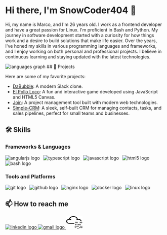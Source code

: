 # Hi there, I'm SnowCoder404 👋

Hi, my name is Marco, and I'm 26 years old. I work as a frontend developer and have a great passion for Linux. I'm proficient in Bash and Python. My journey in software development started with a curiosity for how things work and a desire to build solutions that make life easier. Over the years, I've honed my skills in various programming languages and frameworks, and I enjoy working on both personal and professional projects. I believe in continuous learning and staying updated with the latest technologies.

  <img src="https://github-readme-stats.vercel.app/api/top-langs?username=SnowCoder404&locale=en&hide_title=false&layout=compact&card_width=800&langs_count=5&theme=dracula&hide_border=false&order=2" height="150" alt="languages graph"/>
## 🚀 Projects

Here are some of my favorite projects:

- [DaBubble](https://github.com/SnowCoder404/DaBubble): A modern Slack clone.
- [El Pollo Loco](https://github.com/SnowCoder404/el-pollo-loco): A fun and interactive game developed using JavaScript and HTML5 Canvas.
- [Join](https://github.com/SnowCoder404/join): A project management tool built with modern web technologies.
- [Simple-CRM](https://github.com/SnowCoder404/Simple-CRM): A sleek, self-built CRM for managing contacts, tasks, and sales pipelines, perfect for small teams and businesses. 

## 🛠 Skills

### Frameworks & Languages
<div>
  <img src="https://skillicons.dev/icons?i=angular" height="40" alt="angularjs logo"/>
  <img width="3"/>
  <img src="https://skillicons.dev/icons?i=ts" height="40" alt="typescript logo"/>
  <img width="3"/>
  <img src="https://skillicons.dev/icons?i=js" height="40" alt="javascript logo"/>
  <img width="3"/>
  <img src="https://skillicons.dev/icons?i=html" height="40" alt="html5 logo"/>
  <img width="3"/>
  <img src="https://skillicons.dev/icons?i=bash" height="40" alt="bash logo"/>
</div>

### Tools and Platforms


<div>
  <img src="https://skillicons.dev/icons?i=git" height="40" alt="git logo"/>
  <img width="3"/>
  <img src="https://skillicons.dev/icons?i=github" height="40" alt="github logo"/>
<img width="3"/>
  <img src="https://skillicons.dev/icons?i=nginx" height="40" alt="nginx logo"/>
  <img width="3"/>
  <img src="https://skillicons.dev/icons?i=docker" height="40" alt="docker logo"/>
  <img width="3"/>
  <img src="https://skillicons.dev/icons?i=linux" height="40" alt="linux logo"/>
</div>

## 📫 How to reach me

<div align="left">
  <a href="https://www.linkedin.com/in/marco-lenschau-271214317/" target="_blank">
    <img src="https://raw.githubusercontent.com/maurodesouza/profile-readme-generator/master/src/assets/icons/social/linkedin/default.svg" width="52" height="40" alt="linkedin logo"  />
  </a>
  <a href="mailto: contact@marco-lenschau.de" target="_blank">
	  <img src="https://raw.githubusercontent.com/maurodesouza/profile-readme-generator/master/src/assets/icons/social/gmail/default.svg" width="52" height="40" alt="gmail logo"/>
</a>
  <a href="https://tryhackme.com/p/SnowCoder404" target="_blank">
    <img src="https://raw.githubusercontent.com/maurodesouza/profile-readme-generator/master/src/assets/icons/social/tryhackme/default.svg" width="52" height="40" alt="tryhackme logo"  />
  </a>
</div>
